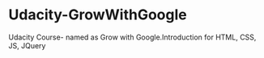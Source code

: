 # Udacity-GrowWithGoogle
Udacity Course- named as Grow  with Google.Introduction for  HTML, CSS, JS, JQuery
